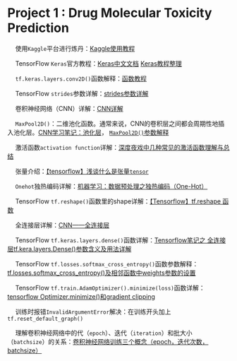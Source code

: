 # Project 1 : Drug Molecular Toxicity Prediction

&emsp; 使用`Kaggle`平台进行炼丹：[Kaggle使用教程](https://blog.csdn.net/qq_34851605/article/details/108238087)

&emsp; TensorFlow `Keras`官方教程：[Keras中文文档](https://keras.io/zh/) [Keras教程整理](https://www.jianshu.com/p/d02980fd7b54)

&emsp; `tf.keras.layers.conv2D()`函数解释：[函数教程](https://blog.csdn.net/godot06/article/details/105054657)

&emsp; TensorFlow `strides`参数详解：[strides参数详解](https://blog.csdn.net/TwT520Ly/article/details/79540251?utm_medium=distribute.pc_relevant_t0.none-task-blog-BlogCommendFromMachineLearnPai2-1.channel_param&depth_1-utm_source=distribute.pc_relevant_t0.none-task-blog-BlogCommendFromMachineLearnPai2-1.channel_param)

&emsp; 卷积神经网络（CNN）详解：[CNN详解](https://blog.csdn.net/tjlakewalker/article/details/83275322)

&emsp; `MaxPool2D()`：二维池化函数。通常来说，CNN的卷积层之间都会周期性地插入池化层。[CNN学习笔记：池化层](https://www.cnblogs.com/MrSaver/p/10356695.html)， [`MaxPool2D()`参数解释](https://blog.csdn.net/iblctw/article/details/107088462?utm_medium=distribute.pc_aggpage_search_result.none-task-blog-2~all~first_rank_v2~rank_v25-5-107088462.nonecase&utm_term=maxpool2d%20参数)

&emsp; 激活函数`activation function`详解：[深度夜戏中几种常见的激活函数理解与总结](https://www.cnblogs.com/XDU-Lakers/p/10557496.html)

&emsp; 张量介绍：[【tensorflow】浅谈什么是张量`tensor`](https://blog.csdn.net/qq_31821675/article/details/79188449)

&emsp; `Onehot`独热编码详解：[机器学习：数据预处理之独热编码（One-Hot）](https://www.imooc.com/article/35900)

&emsp; TensorFlow `tf.reshape()`函数里的shape详解：[【Tensorflow】tf.reshape 函数](http://www.voidcn.com/article/p-quleiusw-bd.html)

&emsp; 全连接层详解：[CNN——全连接层](https://zhuanlan.zhihu.com/p/33841176)

&emsp; TensorFlow `tf.keras.layers.dense()`函数详解：[Tensorflow笔记之 全连接层tf.kera.layers.Dense()参数含义及用法详解](https://blog.csdn.net/Zh_1999a/article/details/107549858?utm_medium=distribute.pc_relevant_t0.none-task-blog-BlogCommendFromMachineLearnPai2-1.channel_param&depth_1-utm_source=distribute.pc_relevant_t0.none-task-blog-BlogCommendFromMachineLearnPai2-1.channel_param)

&emsp; TensorFlow `tf.losses.softmax_cross_entropy()`函数参数解释：[tf.losses.softmax_cross_entropy()及相邻函数中weights参数的设置](https://blog.csdn.net/weixin_42561002/article/details/87802096)

&emsp; TensorFlow `tf.train.AdamOptimizer().minimize(loss)`函数详解：[tensorflow Optimizer.minimize()和gradient clipping](http://www.mamicode.com/info-detail-2375709.html)

&emsp; 训练时报错`InvalidArgumentError`解决：在训练开头加上`tf.reset_default_graph()`

&emsp; 理解卷积神经网络中的代（`epoch`）、迭代（`iteration`）和批大小（`batchsize`）的关系：[卷积神经网络训练三个概念（epoch，迭代次数，batchsize）](https://blog.csdn.net/qq_37274615/article/details/81147013)
